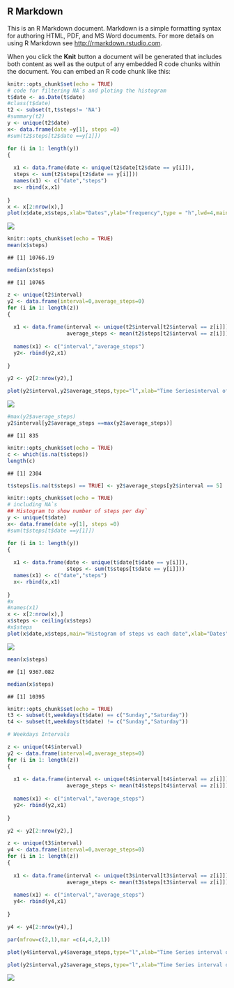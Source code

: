 R Markdown
----------

This is an R Markdown document. Markdown is a simple formatting syntax
for authoring HTML, PDF, and MS Word documents. For more details on
using R Markdown see
<a href="http://rmarkdown.rstudio.com" class="uri">http://rmarkdown.rstudio.com</a>.

When you click the **Knit** button a document will be generated that
includes both content as well as the output of any embedded R code
chunks within the document. You can embed an R code chunk like this:

``` r
knitr::opts_chunk$set(echo = TRUE)
# code for filtering NA`s and ploting the histogram
t$date <- as.Date(t$date)
#class(t$date)
t2 <- subset(t,t$steps!= 'NA')
#summary(t2)
y <- unique(t2$date)
x<- data.frame(date =y[1], steps =0)
#sum(t2$steps[t2$date ==y[1]])

for (i in 1: length(y))
{
  
  x1 <- data.frame(date <- unique(t2$date[t2$date == y[i]]),
  steps <- sum(t2$steps[t2$date == y[i]]))
  names(x1) <- c("date","steps")
  x<- rbind(x,x1)
  
}
x <- x[2:nrow(x),]
plot(x$date,x$steps,xlab="Dates",ylab="frequency",type = "h",lwd=4,main="Histogram of steps vs each date")
```

![](PA1_template_files/figure-markdown_github/code-1.png)

``` r
knitr::opts_chunk$set(echo = TRUE)
mean(x$steps)
```

    ## [1] 10766.19

``` r
median(x$steps)
```

    ## [1] 10765

``` r
z <- unique(t2$interval)
y2 <- data.frame(interval=0,average_steps=0)
for (i in 1: length(z))
{
  
  x1 <- data.frame(interval <- unique(t2$interval[t2$interval == z[i]]),
                   average_steps <- mean(t2$steps[t2$interval == z[i]]))
  
  names(x1) <- c("interval","average_steps")
  y2<- rbind(y2,x1)
  
}

y2 <- y2[2:nrow(y2),]

plot(y2$interval,y2$average_steps,type="l",xlab="Time Seriesinterval of 5 minutes", ylab= "Average Steps",main="Average steps per interval")
```

![](PA1_template_files/figure-markdown_github/code%20to%20find%20mean%20and%20median%20for%20a%20day%20and%20average%20steps%20per%20interval-1.png)

``` r
#max(y2$average_steps)
y2$interval[y2$average_steps ==max(y2$average_steps)]
```

    ## [1] 835

``` r
knitr::opts_chunk$set(echo = TRUE)
c <- which(is.na(t$steps))
length(c)
```

    ## [1] 2304

``` r
t$steps[is.na(t$steps) == TRUE] <- y2$average_steps[y2$interval == 5]
```

``` r
knitr::opts_chunk$set(echo = TRUE)
# including NA`s 
## Histogram to show number of steps per day`
y <- unique(t$date)
x<- data.frame(date =y[1], steps =0)
#sum(t$steps[t$date ==y[1]])

for (i in 1: length(y))
{
  
  x1 <- data.frame(date <- unique(t$date[t$date == y[i]]),
                   steps <- sum(t$steps[t$date == y[i]]))
  names(x1) <- c("date","steps")
  x<- rbind(x,x1)
  
}
#x
#names(x1)
x <- x[2:nrow(x),]
x$steps <- ceiling(x$steps)
#x$steps
plot(x$date,x$steps,main="Histogram of steps vs each date",xlab="Dates",ylab="frequency",type = "h",lwd=4)
```

![](PA1_template_files/figure-markdown_github/code%20to%20plot%20histogram%20after%20imputing%20the%20NA%60s%20for%20number%20of%20steps%20per%20day%20and%20to%20calculate%20meand%20and%20median-1.png)

``` r
mean(x$steps)
```

    ## [1] 9367.082

``` r
median(x$steps)
```

    ## [1] 10395

``` r
knitr::opts_chunk$set(echo = TRUE)
t3 <- subset(t,weekdays(t$date) == c("Sunday","Saturday"))
t4 <- subset(t,weekdays(t$date) != c("Sunday","Saturday"))

# Weekdays Intervals

z <- unique(t4$interval)
y2 <- data.frame(interval=0,average_steps=0)
for (i in 1: length(z))
{
  
  x1 <- data.frame(interval <- unique(t4$interval[t4$interval == z[i]]),
                   average_steps <- mean(t4$steps[t4$interval == z[i]]))
  
  names(x1) <- c("interval","average_steps")
  y2<- rbind(y2,x1)
  
}

y2 <- y2[2:nrow(y2),]

z <- unique(t3$interval)
y4 <- data.frame(interval=0,average_steps=0)
for (i in 1: length(z))
{
  
  x1 <- data.frame(interval <- unique(t3$interval[t3$interval == z[i]]),
                   average_steps <- mean(t3$steps[t3$interval == z[i]]))
  
  names(x1) <- c("interval","average_steps")
  y4<- rbind(y4,x1)
  
}

y4 <- y4[2:nrow(y4),]

par(mfrow=c(2,1),mar =c(4,4,2,1))

plot(y4$interval,y4$average_steps,type="l",xlab="Time Series interval of 5 minutes", ylab= "Average Steps Weekends",main="Weekends")

plot(y2$interval,y2$average_steps,type="l",xlab="Time Series interval of 5 minutes", ylab= "Average Steps Weekdays",main ="Weekdays")
```

![](PA1_template_files/figure-markdown_github/code%20for%20calculating%20the%20time%20series%20with%20average%20steps%20for%20weekdays%20and%20weekends-1.png)
